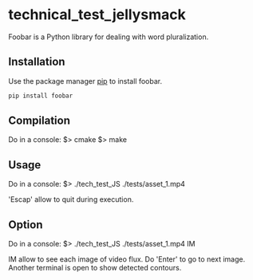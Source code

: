 # technical_test_jellysmack

Foobar is a Python library for dealing with word pluralization.

## Installation

Use the package manager [pip](https://pip.pypa.io/en/stable/) to install foobar.

```bash
pip install foobar
```

## Compilation

Do in a console:
$> cmake
$> make

## Usage

Do in a console:
$> ./tech_test_JS ./tests/asset_1.mp4

'Escap' allow to quit during execution.

## Option

Do in a console:
$> ./tech_test_JS ./tests/asset_1.mp4 IM

IM allow to see each image of video flux. Do 'Enter' to go to next image.
Another terminal is open to show detected contours.

